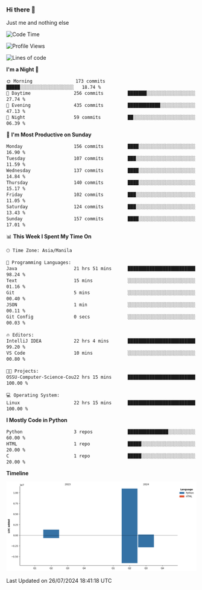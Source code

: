 ### Hi there 👋

Just me and nothing else


<!--START_SECTION:waka-->
![Code Time](http://img.shields.io/badge/Code%20Time-536%20hrs%2013%20mins-blue)

![Profile Views](http://img.shields.io/badge/Profile%20Views-6-blue)

![Lines of code](https://img.shields.io/badge/From%20Hello%20World%20I%27ve%20Written-12.5%20million%20lines%20of%20code-blue)

**I'm a Night 🦉** 

```text
🌞 Morning                173 commits         █████░░░░░░░░░░░░░░░░░░░░   18.74 % 
🌆 Daytime                256 commits         ███████░░░░░░░░░░░░░░░░░░   27.74 % 
🌃 Evening                435 commits         ████████████░░░░░░░░░░░░░   47.13 % 
🌙 Night                  59 commits          ██░░░░░░░░░░░░░░░░░░░░░░░   06.39 % 
```
📅 **I'm Most Productive on Sunday** 

```text
Monday                   156 commits         ████░░░░░░░░░░░░░░░░░░░░░   16.90 % 
Tuesday                  107 commits         ███░░░░░░░░░░░░░░░░░░░░░░   11.59 % 
Wednesday                137 commits         ████░░░░░░░░░░░░░░░░░░░░░   14.84 % 
Thursday                 140 commits         ████░░░░░░░░░░░░░░░░░░░░░   15.17 % 
Friday                   102 commits         ███░░░░░░░░░░░░░░░░░░░░░░   11.05 % 
Saturday                 124 commits         ███░░░░░░░░░░░░░░░░░░░░░░   13.43 % 
Sunday                   157 commits         ████░░░░░░░░░░░░░░░░░░░░░   17.01 % 
```


📊 **This Week I Spent My Time On** 

```text
🕑︎ Time Zone: Asia/Manila

💬 Programming Languages: 
Java                     21 hrs 51 mins      █████████████████████████   98.24 % 
Text                     15 mins             ░░░░░░░░░░░░░░░░░░░░░░░░░   01.16 % 
Git                      5 mins              ░░░░░░░░░░░░░░░░░░░░░░░░░   00.40 % 
JSON                     1 min               ░░░░░░░░░░░░░░░░░░░░░░░░░   00.11 % 
Git Config               0 secs              ░░░░░░░░░░░░░░░░░░░░░░░░░   00.03 % 

🔥 Editors: 
IntelliJ IDEA            22 hrs 4 mins       █████████████████████████   99.20 % 
VS Code                  10 mins             ░░░░░░░░░░░░░░░░░░░░░░░░░   00.80 % 

🐱‍💻 Projects: 
OSSU-Computer-Science-Cou22 hrs 15 mins      █████████████████████████   100.00 % 

💻 Operating System: 
Linux                    22 hrs 15 mins      █████████████████████████   100.00 % 
```

**I Mostly Code in Python** 

```text
Python                   3 repos             ███████████████░░░░░░░░░░   60.00 % 
HTML                     1 repo              █████░░░░░░░░░░░░░░░░░░░░   20.00 % 
C                        1 repo              █████░░░░░░░░░░░░░░░░░░░░   20.00 % 
```



**Timeline**

![Lines of Code chart](https://raw.githubusercontent.com/brutist/brutist/main/assets/bar_graph.png)


 Last Updated on 26/07/2024 18:41:18 UTC
<!--END_SECTION:waka-->
